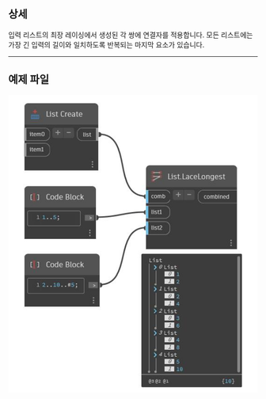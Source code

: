 ## 상세
입력 리스트의 최장 레이싱에서 생성된 각 쌍에 연결자를 적용합니다. 모든 리스트에는 가장 긴 입력의 길이와 일치하도록 반복되는 마지막 요소가 있습니다.
___
## 예제 파일

![LaceLongest](./CoreNodeModels.HigherOrder.LaceLongest_img.jpg)

